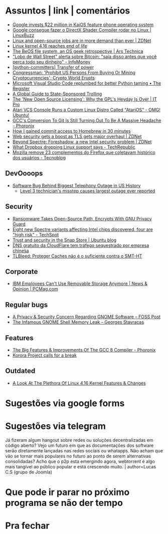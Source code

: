 Assuntos | link | comentários
=============================
* [Google invests $22 million in KaiOS feature phone operating system](https://www.androidpolice.com/2018/06/28/google-invests-22-million-kaios-feature-phone-operating-system/)
* [Google consegue fazer o DirectX Shader Compiler rodar no Linux | LinuxBuzz](https://www.linuxbuzz.com.br/2018/06/google-consegue-fazer-directx-shader-compiler-rodar-no-linux.html)
* [​Linux and open-source jobs are in more demand than ever | ZDNet](https://www.zdnet.com/article/linux-and-open-source-jobs-are-in-more-demand-than-ever/)
* [Linux kernel 4.16 reaches end of life](https://mybroadband.co.za/news/software/266593-linux-kernel-4-16-reaches-end-of-life.html)
* [The BeOS file system, an OS geek retrospective | Ars Technica](http://arstechnica.com/open-source/news/2010/06/the-beos-filesystem.ars)
* ["Lobo de Wall Street" alerta sobre Bitcoin: "saia disso antes que você perca todo seu dinheiro" - InfoMoney](https://www.infomoney.com.br/mercados/bitcoin/noticia/7501807/lobo-wall-street-alerta-sobre-bitcoin-saia-disso-antes-que)
* [&#91;python-committers&#93; Transfer of power](https://www.mail-archive.com/python-committers@python.org/msg05628.html)
* [Congressman: 'Prohibit US Persons From Buying Or Mining Cryptocurrencies'; Crypto World Erupts](https://www.forbes.com/sites/jasonbloomberg/2018/07/21/congressman-prohibit-us-persons-from-buying-or-mining-cryptocurrencies-crypto-world-erupts/#566202315007)
* [Microsoft Visual Studio Code replumbed for better Python taming • The Register    ](https://www.theregister.co.uk/2018/07/20/microsoft_visual_studio_code_python/)
* [A Global Guide to State-Sponsored Trolling](https://www.bloomberg.com/features/2018-government-sponsored-cyber-militia-cookbook/)
* [The 'New Open Source Licensing': Why the GPL's Heyday Is Over | IT Pro](http://www.itprotoday.com/web-development/open-source-licensing-why-gpls-heyday-over)
* [Atari VCS Console Runs a Custom Linux Distro Called "AtariOS" - OMG! Ubuntu!](https://www.omgubuntu.co.uk/2018/07/atari-vcs-ram-linux-distro-support)
* [GCC's Conversion To Git Is Still Turning Out To Be A Massive Headache - Phoronix](https://www.phoronix.com/scan.php?page=news_item&px=GCC-Git-Complexities)
* [How I gained commit access to Homebrew in 30 minutes](https://medium.com/@vesirin/how-i-gained-commit-access-to-homebrew-in-30-minutes-2ae314df03ab)
* [​Web security gets a boost as TLS gets major overhaul | ZDNet](http://flip.it/t_i0iy)
* [​Beyond Spectre: Foreshadow, a new Intel security problem | ZDNet](http://flip.it/yU2XxV)
* [What Dropbox dropping Linux support says - TechRepublic](https://www.techrepublic.com/article/what-dropbox-dropping-linux-support-says)
* [Mozilla remove 23 complementos do Firefox que coletavam histórico dos usuários - Tecnoblog](http://flip.it/56RYnO)

DevOooops
---------
* [Software Bug Behind Biggest Telephony Outage in US History](https://www.bleepingcomputer.com/news/software/software-bug-behind-biggest-telephony-outage-in-us-history/)
  * [Level 3 technician's misstep causes largest outage ever reported](https://www.fiercetelecom.com/telecom/fcc-finally-specifies-cause-2016-level-3-network-outage)

Security
--------
* [Ransomware Takes Open-Source Path, Encrypts With GNU Privacy Guard](https://securingtomorrow.mcafee.com/mcafee-labs/ransomware-takes-open-source-path-encrypts-gnu-privacy-guard/)
* [Eight new Spectre variants affecting Intel chips discovered, four are "high risk" - TechSpot](https://www.techspot.com/news/74447-eight-new-spectre-variants-affecting-intel-chips-discovered.html)
* [Trust and security in the Snap Store | Ubuntu blog](https://blog.ubuntu.com/2018/05/15/trust-and-security-in-the-snap-store)
* [DNS gratuito da CloudFlare tem tráfego sequestrado por empresa chinesa](https://medium.com/@ayubio/dns-gratuito-da-cloudflare-tem-tr%C3%A1fego-sequestrado-por-empresa-chinesa-b0a4de05cdbc)
* [TLBleed: Proteger Caches não é o suficiente contra o SMT-HT](https://linux-br.org/81-tlbleed-proteger-caches-nao-e-o-suficiente-contra-o-smt-ht)

Corporate
---------
* [IBM Employees Can't Use Removable Storage Anymore | News & Opinion | PCMag.com](https://www.pcmag.com/news/361098/ibm-employees-cant-use-removable-storage-anymore)

Regular bugs
------------
* [A Privacy & Security Concern Regarding GNOME Software – FOSS Post](https://fosspost.org/analytics/privacy-security-concern-regarding-gnome-software)
* [The Infamous GNOME Shell Memory Leak – Georges Stavracas](https://feaneron.com/2018/04/20/the-infamous-gnome-shell-memory-leak/)

Features
--------
* [The Big Features & Improvements Of The GCC 8 Compiler - Phoronix](https://www.phoronix.com/scan.php?page=news_item&px=GCC-8-Compiler-Features-List)
* [Korora Project calls for a break](https://kororaproject.org/about/news/time-for-a-break)

Outdated
--------
* [A Look At The Plethora Of Linux 4.16 Kernel Features & Changes](https://www.phoronix.com/scan.php?page=article&item=linux-416-changes&num=1)


Sugestões via google forms
==========================

Sugestões via telegram
======================
Já fizeram algum hangout sobre redes ou soluções decentralizadas em código aberto?  Vejo um futuro em que as documentações dos software serão diretamente lançadas nas redes sociais ou whatapps.  Não acham que vão se tornar mais populares no futuro ao ponto de serem alternativas consolidadas?  Acho que o p2p esta emergindo agora, webtorrent é algo mais tangível ao público popular e está crescendo muito. | author=Lucas C.S (grupo de Joomla)

Que pode ir parar no próximo programa se não der tempo
=======================================================

Pra fechar
==========



